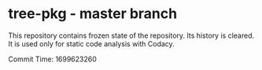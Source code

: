 # tree-pkg - master branch

This repository contains frozen state of the repository.
Its history is cleared. It is used only for static code
analysis with Codacy.

Commit Time: 1699623260